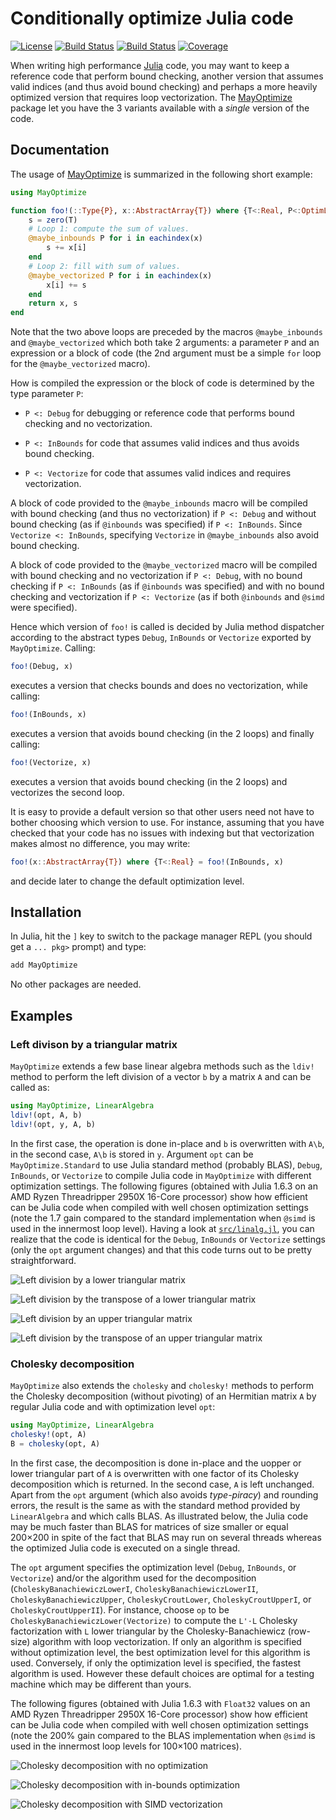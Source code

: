 # Conditionally optimize Julia code

[![License](http://img.shields.io/badge/license-MIT-brightgreen.svg?style=flat)](./LICENSE.md)
[![Build Status](https://github.com/emmt/MayOptimze.jl/actions/workflows/CI.yml/badge.svg?branch=main)](https://github.com/emmt/MayOptimze.jl/actions/workflows/CI.yml?query=branch%3Amaster)
[![Build Status](https://ci.appveyor.com/api/projects/status/github/emmt/MayOptimize.jl?branch=master)](https://ci.appveyor.com/project/emmt/MayOptimize-jl/branch/master)
[![Coverage](https://coveralls.io/repos/emmt/MayOptimize.jl/badge.svg?branch=master&service=github)](https://coveralls.io/github/emmt/MayOptimize.jl?branch=master)


When writing high performance [Julia][julia-url] code, you may want to keep a
reference code that perform bound checking, another version that assumes valid
indices (and thus avoid bound checking) and perhaps a more heavily optimized
version that requires loop vectorization.  The [MayOptimize][repository-url]
package let you have the 3 variants available with a *single* version of the
code.


## Documentation

The usage of [MayOptimize][repository-url] is summarized in the following short
example:

```julia
using MayOptimize

function foo!(::Type{P}, x::AbstractArray{T}) where {T<:Real, P<:OptimLevel}
    s = zero(T)
    # Loop 1: compute the sum of values.
    @maybe_inbounds P for i in eachindex(x)
        s += x[i]
    end
    # Loop 2: fill with sum of values.
    @maybe_vectorized P for i in eachindex(x)
        x[i] += s
    end
    return x, s
end
```

Note that the two above loops are preceded by the macros `@maybe_inbounds` and
`@maybe_vectorized` which both take 2 arguments: a parameter `P` and an
expression or a block of code (the 2nd argument must be a simple `for` loop for
the `@maybe_vectorized` macro).

How is compiled the expression or the block of code is determined by the
type parameter `P`:

- `P <: Debug` for debugging or reference code that performs bound checking and
  no vectorization.

- `P <: InBounds` for code that assumes valid indices and thus avoids bound
  checking.

- `P <: Vectorize` for code that assumes valid indices and requires
  vectorization.

A block of code provided to the `@maybe_inbounds` macro will be compiled with
bound checking (and thus no vectorization) if `P <: Debug` and without bound
checking (as if `@inbounds` was specified) if `P <: InBounds`.  Since
`Vectorize <: InBounds`, specifying `Vectorize` in `@maybe_inbounds` also avoid
bound checking.

A block of code provided to the `@maybe_vectorized` macro will be compiled with
bound checking and no vectorization if `P <: Debug`, with no bound checking if
`P <: InBounds` (as if `@inbounds` was specified) and with no bound checking
and vectorization if `P <: Vectorize` (as if both `@inbounds` and `@simd` were
specified).

Hence which version of `foo!` is called is decided by Julia method dispatcher
according to the abstract types `Debug`, `InBounds` or `Vectorize` exported by
`MayOptimize`.  Calling:

```julia
foo!(Debug, x)
```

executes a version that checks bounds and does no vectorization, while calling:

```julia
foo!(InBounds, x)
```

executes a version that avoids bound checking (in the 2 loops) and finally
calling:

```julia
foo!(Vectorize, x)
```
executes a version that avoids bound checking (in the 2 loops) and vectorizes
the second loop.

It is easy to provide a default version so that other users need not have to
bother choosing which version to use.  For instance, assuming that you have
checked that your code has no issues with indexing but that vectorization makes
almost no difference, you may write:

```julia
foo!(x::AbstractArray{T}) where {T<:Real} = foo!(InBounds, x)
```

and decide later to change the default optimization level.


## Installation

In Julia, hit the `]` key to switch to the package manager REPL (you should get
a `... pkg>` prompt) and type:

```julia
add MayOptimize
```

No other packages are needed.


## Examples

### Left divison by a triangular matrix

`MayOptimize` extends a few base linear algebra methods such as the `ldiv!`
method to perform the left division of a vector `b` by a matrix `A` and can be
called as:

```julia
using MayOptimize, LinearAlgebra
ldiv!(opt, A, b)
ldiv!(opt, y, A, b)
```

In the first case, the operation is done in-place and `b` is overwritten with
`A\b`, in the second case, `A\b` is stored in `y`.  Argument `opt` can be
`MayOptimize.Standard` to use Julia standard method (probably BLAS), `Debug`,
`InBounds`, or `Vectorize` to compile Julia code in `MayOptimize` with
different optimization settings.  The following figures (obtained with Julia
1.6.3 on an AMD Ryzen Threadripper 2950X 16-Core processor) show how efficient
can be Julia code when compiled with well chosen optimization settings (note
the 1.7 gain compared to the standard implementation when `@simd` is used in
the innermost loop level).  Having a look at [`src/linalg.jl`](src/linalg.jl),
you can realize that the code is identical for the `Debug`, `InBounds` or
`Vectorize` settings (only the `opt` argument changes) and that this code turns
out to be pretty straightforward.

![Left division by a lower triangular matrix](figs/ldiv-L-median.png "")

![Left division by the transpose of a lower triangular matrix](figs/ldiv-Lt-median.png "")

![Left division by an upper triangular matrix](figs/ldiv-R-median.png "")

![Left division by the transpose of an upper triangular matrix](figs/ldiv-Rt-median.png "")


### Cholesky decomposition

`MayOptimize` also extends the `cholesky` and `cholesky!` methods to perform
the Cholesky decomposition (without pivoting) of an Hermitian matrix `A` by
regular Julia code and with optimization level `opt`:

```julia
using MayOptimize, LinearAlgebra
cholesky!(opt, A)
B = cholesky(opt, A)
```

In the first case, the decomposition is done in-place and the uopper or lower
triangular part of `A` is overwritten with one factor of its Cholesky
decomposition which is returned.  In the second case, `A` is left unchanged.
Apart from the `opt` argument (which also avoids *type-piracy*) and rounding
errors, the result is the same as with the standard method provided by
`LinearAlgebra` and which calls BLAS.  As illustrated below, the Julia code may
be much faster than BLAS for matrices of size smaller or equal 200×200 in spite
of the fact that BLAS may run on several threads whereas the optimized Julia
code is executed on a single thread.

The `opt` argument specifies the optimization level (`Debug`, `InBounds`, or
`Vectorize`) and/or the algorithm used for the decomposition
(`CholeskyBanachiewiczLowerI`, `CholeskyBanachiewiczLowerII`,
`CholeskyBanachiewiczUpper`, `CholeskyCroutLower`, `CholeskyCroutUpperI`, or
`CholeskyCroutUpperII`).  For instance, choose `op` to be
`CholeskyBanachiewiczLower(Vectorize)` to compute the `L'⋅L` Cholesky
factorization with `L` lower triangular by the Cholesky-Banachiewicz (row-size)
algorithm with loop vectorization.  If only an algorithm is specified without
optimization level, the best optimization level for this algorithm is used.
Conversely, if only the optimization level is specified, the fastest algorithm
is used.  However these default choices are optimal for a testing machine
which may be different than yours.

The following figures (obtained with Julia 1.6.3 with `Float32` values on an
AMD Ryzen Threadripper 2950X 16-Core processor) show how efficient can be Julia
code when compiled with well chosen optimization settings (note the 200% gain
compared to the BLAS implementation when `@simd` is used in the innermost loop
levels for 100×100 matrices).

![Cholesky decomposition with no optimization](figs/cholesky-debug-median.png "")

![Cholesky decomposition with in-bounds optimization](figs/cholesky-inbounds-median.png "")

![Cholesky decomposition with SIMD vectorization](figs/cholesky-vectorize-median.png "")


[repository-url]:  https://github.com/emmt/MayOptimize.jl

[julia-url]: https://julialang.org/
[julia-pkgs-url]: https://pkg.julialang.org/
